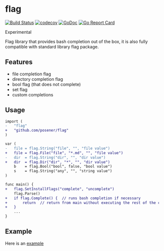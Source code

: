 # flag

[![Build Status](https://travis-ci.org/posener/flag.svg?branch=master)](https://travis-ci.org/posener/flag)
[![codecov](https://codecov.io/gh/posener/flag/branch/master/graph/badge.svg)](https://codecov.io/gh/posener/flag)
[![GoDoc](https://godoc.org/github.com/posener/flag?status.svg)](http://godoc.org/github.com/posener/flag)
[![Go Report Card](https://goreportcard.com/badge/github.com/posener/flag)](https://goreportcard.com/report/github.com/posener/flag)

Experimental

Flag library that provides bash completion out of the box, 
it is also fully compatible with standard library flag package.

## Features

* file completion flag
* directory completion flag
* bool flag (that does not complete)
* set flag
* custom completions

## Usage

```diff
import (
-	"flag"
+	"github.com/posener/flag"
)

var (
-	file = flag.String("file", "", "file value")
+	file = flag.File("file", "*.md", "", "file value")
-	dir  = flag.String("dir", "", "dir value")
+	dir  = flag.Dir("dir", "*", "", "dir value")
	b    = flag.Bool("bool", false, "bool value")
	s    = flag.String("any", "", "string value")
)

func main() {
+	flag.SetInstallFlags("complete", "uncomplete")
	flag.Parse()
+	if flag.Complete() {  // runs bash completion if necessary
+		return  // return from main without executing the rest of the command
+	}
    ...
}
```

## Example

Here is an [example](./example/example.go)
